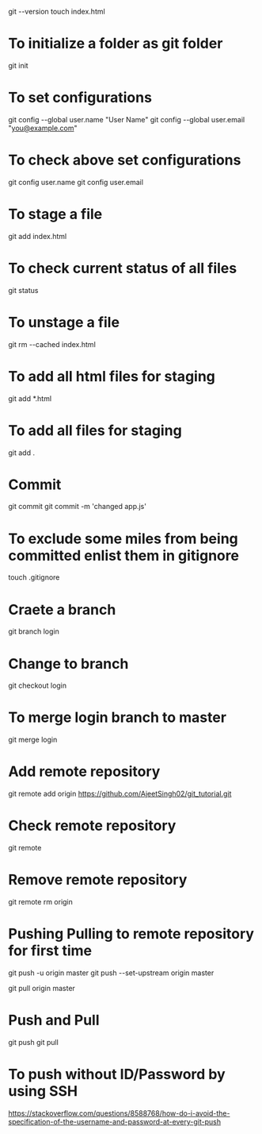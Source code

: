 git --version
touch index.html

# To initialize a folder as git folder
git init

# To set configurations
git config --global user.name "User Name"
git config --global user.email "you@example.com"


# To check above set configurations
git config user.name
git config user.email


# To stage a file
git add index.html

# To check current status of all files
git status

# To unstage a file
git rm --cached index.html

# To add all html files for staging
git add *.html

# To add all files for staging
git add .

# Commit
git commit
git commit -m 'changed app.js'

# To exclude some miles from being committed enlist them in gitignore
touch .gitignore      

# Craete a branch
git branch login
# Change to branch
git checkout login
# To merge login branch to master
git merge login

# Add remote repository
git remote add origin https://github.com/AjeetSingh02/git_tutorial.git

# Check remote repository
git remote

# Remove remote repository
git remote rm origin

# Pushing Pulling to remote repository for first time
git push -u origin master
git push --set-upstream origin master

git pull origin master


# Push and Pull
git push
git pull

# To push without ID/Password by using SSH
https://stackoverflow.com/questions/8588768/how-do-i-avoid-the-specification-of-the-username-and-password-at-every-git-push